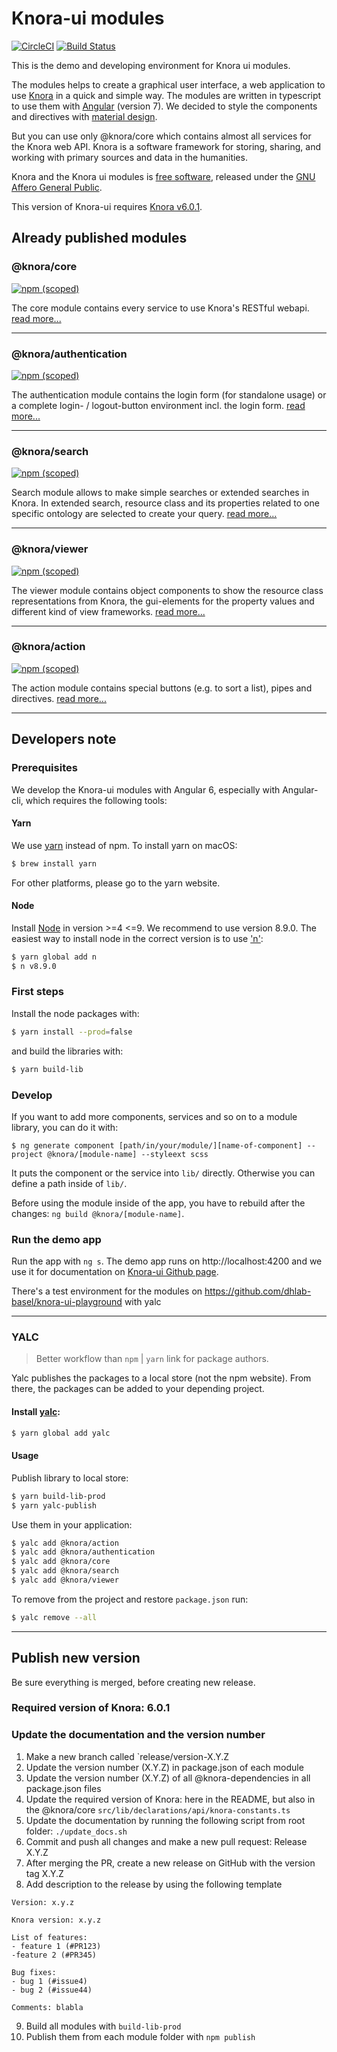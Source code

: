 # Knora-ui modules

[![CircleCI](https://circleci.com/gh/dhlab-basel/Knora-ui/tree/master.svg?style=svg)](https://circleci.com/gh/dhlab-basel/Knora-ui/tree/master)
[![Build Status](https://travis-ci.com/dhlab-basel/Knora-ui.svg?branch=master)](https://travis-ci.com/dhlab-basel/Knora-ui)


This is the demo and developing environment for Knora ui modules.

The modules helps to create a graphical user interface, a web application to use [Knora](https://www.knora.org) in a quick and simple way. The modules are written in typescript to use them with [Angular](https://angular.io) (version 7). We decided to style the components and directives with [material design](https://material.angular.io).

But you can use only @knora/core which contains almost all services for the Knora web API. Knora is a software framework for storing, sharing, and working with primary sources and data in the humanities.

Knora and the Knora ui modules is [free software](http://www.gnu.org/philosophy/free-sw.en.html), released under the [GNU Affero General Public](http://www.gnu.org/licenses/agpl-3.0.en.html).

This version of Knora-ui requires [Knora v6.0.1](https://github.com/dhlab-basel/Knora/releases/tag/v6.0.1).

## Already published modules

### @knora/core
[![npm (scoped)](https://img.shields.io/npm/v/@knora/core.svg)](https://www.npmjs.com/package/@knora/core)

The core module contains every service to use Knora's RESTful webapi.
[read more...](https://dhlab-basel.github.io/Knora-ui/modules/core)

---

### @knora/authentication
[![npm (scoped)](https://img.shields.io/npm/v/@knora/authentication.svg)](https://www.npmjs.com/package/@knora/authentication)

The authentication module contains the login form (for standalone usage) or a complete login- / logout-button environment incl. the login form.
[read more...](https://dhlab-basel.github.io/Knora-ui/modules/authentication)

---

### @knora/search
[![npm (scoped)](https://img.shields.io/npm/v/@knora/search.svg)](https://www.npmjs.com/package/@knora/search)

Search module allows to make simple searches or extended searches in Knora. In extended search, resource class and its properties related to one specific ontology are selected to create your query.
[read more...](https://dhlab-basel.github.io/Knora-ui/modules/search)

---

### @knora/viewer
[![npm (scoped)](https://img.shields.io/npm/v/@knora/viewer.svg)](https://www.npmjs.com/package/@knora/viewer)

The viewer module contains object components to show the resource class representations from Knora, the gui-elements for the property values and different kind of view frameworks.
[read more...](https://dhlab-basel.github.io/Knora-ui/modules/viewer)

---

### @knora/action
[![npm (scoped)](https://img.shields.io/npm/v/@knora/action.svg)](https://www.npmjs.com/package/@knora/action)

The action module contains special buttons (e.g. to sort a list), pipes and directives.
[read more...](https://dhlab-basel.github.io/Knora-ui/modules/action)

---

## Developers note

### Prerequisites

We develop the Knora-ui modules with Angular 6, especially with Angular-cli, which requires the following tools:

#### Yarn
We use [yarn](https://yarnpkg.com/en/) instead of npm. To install yarn on macOS:

```bash
$ brew install yarn
```

For other platforms, please go to the yarn website.


#### Node
Install [Node](https://nodejs.org/en/download/) in version >=4 <=9. We recommend to use version 8.9.0. The easiest way to install node
in the correct version is to use ['n'](https://github.com/tj/n):

 ```bash
 $ yarn global add n
 $ n v8.9.0
 ```

### First steps

Install the node packages with:
```bash
$ yarn install --prod=false
```

and build the libraries with:

```bash
$ yarn build-lib
```

### Develop
<!--
Please use the following command schema to create a new module

`$ ng generate library @knora/[module-name] --prefix=kui`
-->
If you want to add more components, services and so on to a module library, you can do it with:

`$ ng generate component [path/in/your/module/][name-of-component] --project @knora/[module-name] --styleext scss`

It puts the component or the service into `lib/` directly. Otherwise you can define a path inside of `lib/`.

Before using the module inside of the app, you have to rebuild after the changes: `ng build @knora/[module-name]`.

### Run the demo app

Run the app with `ng s`. The demo app runs on http://localhost:4200 and we use it for documentation on [Knora-ui Github page](https://dhlab-basel.github.io/Knora-ui).

There's a test environment for the modules on https://github.com/dhlab-basel/knora-ui-playground with yalc

 ---


<!--
## Unit Testing Services

Testing services with HttpClient and HttpTestingController

* Then a test expects that certain requests have or have not been made, performs assertions against those requests, and finally provide responses by "flushing" each expected request.
https://angular.io/guide/http#testing-http-requests
* See https://stackblitz.com/edit/angular-uy5cdl?file=src%2Fapp%2Fheroes%2Fheroes.service.spec.ts for a working example.

 ```TypeScript
 getAllHeroes (): Observable<any[]> {
    const observables = [];

    for (let i = 0; i <= 2; i++) {
      observables.push(
        this.http.get<Hero[]>(this.heroesUrl)
        .pipe(
          catchError(this.handleError('getAllHeroes', []))
      )
      );
    }

    return forkJoin(observables);

  }
  ```

* Several http requests are created and pushed on an array, then they are passed to forkJoin and returned. With forkJoin, we get one Observable that we can subscribe to (executed once all Observables have been completed). Then we get the results of all Observables from within the subscription to the Observable returned by forkJoin.

```TypeScript
 it('should get all heroes', () => {

      let res = heroService.getAllHeroes();

      res.subscribe(
        (obs) => {

          console.log("test")

          expect(obs[0]).toEqual(expectedHeroes, 'should return expected heroes');
          expect(obs[1]).toEqual(expectedHeroes, 'should return expected heroes');
          expect(obs[2]).toEqual(expectedHeroes, 'should return expected heroes');
        }, fail
      );

      // HeroService should have made three requests to GET heroes from expected URL
      const req = httpTestingController.match(
        (request) => {
          return request.url === heroService.heroesUrl && request.method === 'GET'
        }
      );

      // Respond with the mock heroes
      expect(req.length).toEqual(3);

      req[0].flush(expectedHeroes)
      req[1].flush(expectedHeroes)
      req[2].flush(expectedHeroes)

    });
```

* The clue is that for each http request made, a response has to be "flushed". Otherwise the subscription to the Observable returned by forkJoin is never executed:
If an inner observable does not complete forkJoin will never emit a value!
https://www.learnrxjs.io/operators/combination/forkjoin.html

> This is why the subscription never worked, because we did not flush all necessary responses. -->


### YALC
> Better workflow than `npm` | `yarn` link for package authors.

Yalc publishes the packages to a local store (not the npm website).
From there, the packages can be added to your depending project.

#### Install [yalc](https://github.com/whitecolor/yalc):

```bash
$ yarn global add yalc
```

#### Usage

Publish library to local store:

```bash
$ yarn build-lib-prod
$ yarn yalc-publish
```

Use them in your application:

```bash
$ yalc add @knora/action
$ yalc add @knora/authentication
$ yalc add @knora/core
$ yalc add @knora/search
$ yalc add @knora/viewer
```

To remove from the project and restore `package.json` run:

```bash
$ yalc remove --all
```

---

## Publish new version
Be sure everything is merged, before creating new release.

### Required version of Knora: 6.0.1

### Update the documentation and the version number
 1. Make a new branch called `release/version-X.Y.Z
 2. Update the version number (X.Y.Z) in package.json of each module
 3. Update the version number (X.Y.Z) of all @knora-dependencies in all package.json files
 4. Update the required version of Knora: here in the README, but also in the @knora/core `src/lib/declarations/api/knora-constants.ts`
 5. Update the documentation by running the following script from root folder: `./update_docs.sh`
 6. Commit and push all changes and make a new pull request: Release X.Y.Z
 7. After merging the PR, create a new release on GitHub with the version tag X.Y.Z
 8. Add description to the release by using the following template
 ```
Version: x.y.z

Knora version: x.y.z

List of features:
- feature 1 (#PR123)
-feature 2 (#PR345)

Bug fixes:
- bug 1 (#issue4)
- bug 2 (#issue44)

Comments: blabla
```

 9. Build all modules with `build-lib-prod`
 10. Publish them from each module folder with `npm publish`
